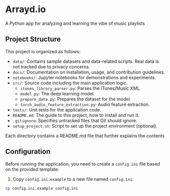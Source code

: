 # Arrayd.io
A Python app for analyzing and learning the vibe of music playlists

## Project Structure

This project is organized as follows:

- `data/`: Contains sample datasets and data-related scripts. Real data is not tracked due to privacy concerns.
- `docs/`: Documentation on installation, usage, and contribution guidelines.
- `notebooks/`: Jupyter notebooks for demonstrations and experiments.
- `src/`: Source code including the main application logic.
    - `itunes_library_parser.py`: Parses the iTunes/Music XML.
    - `model.py`: The deep learning model.
    - `prepare_data.py`: Prepares the dataset for the model.
    - `torch_audio_feature_extraction.py`: Audio feature extraction.
- `tests/`: Unit tests for the application code.
- `README.md`: The guide to this project, how to install and run it.
- `.gitignore`: Specifies untracked files that Git should ignore.
- `setup_project.sh`: Script to set up the project environment (optional).

Each directory contains a README.md file that further explains the contents

## Configuration

Before running the application, you need to create a `config.ini` file based on the provided template:

1. Copy `config.ini.example` to a new file named `config.ini`:

```bash
cp config.ini.example config.ini
